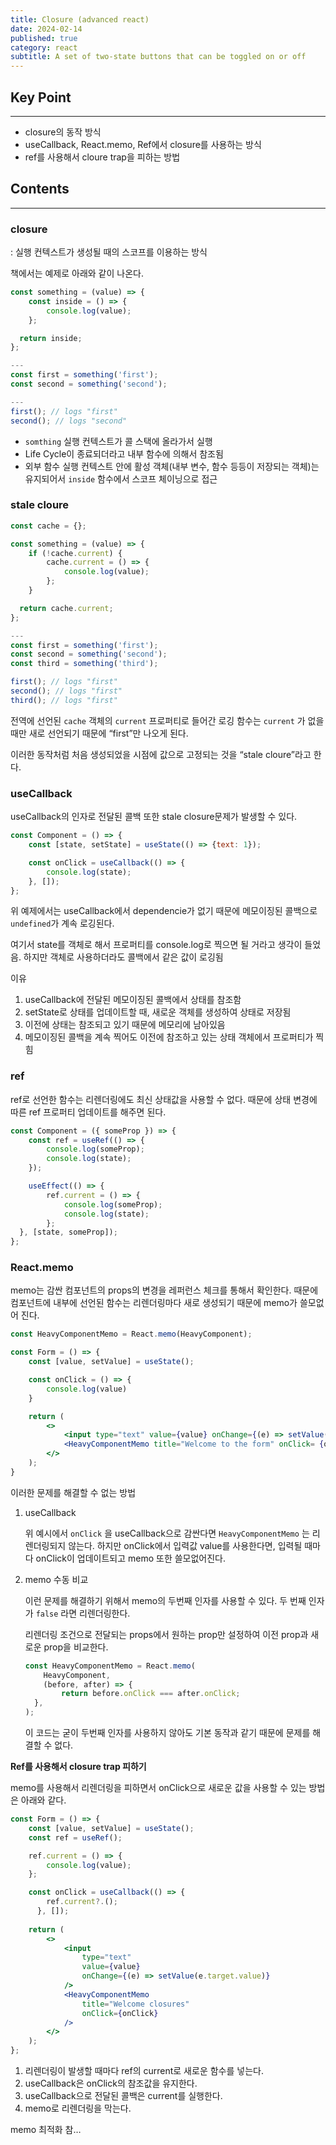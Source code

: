 ```yaml
---
title: Closure (advanced react)
date: 2024-02-14
published: true
category: react
subtitle: A set of two-state buttons that can be toggled on or off
---
```


## Key Point

---

- closure의 동작 방식
- useCallback, React.memo, Ref에서 closure를 사용하는 방식
- ref를 사용해서 cloure trap을 피하는 방법

## Contents

---

### closure

: 실행 컨텍스트가 생성될 때의 스코프를 이용하는 방식

책에서는 예제로 아래와 같이 나온다.

```jsx
const something = (value) => { 
	const inside = () => {
		console.log(value); 
	};

  return inside;
};

---
const first = something('first'); 
const second = something('second');

---
first(); // logs "first" 
second(); // logs "second"
```

- `somthing` 실행 컨텍스트가 콜 스택에 올라가서 실행
- Life Cycle이 종료되더라고 내부 함수에 의해서 참조됨
- 외부 함수 실행 컨텍스트 안에 활성 객체(내부 변수, 함수 등등이 저장되는 객체)는 유지되어서 `inside` 함수에서 스코프 체이닝으로 접근

### stale cloure

```jsx
const cache = {};

const something = (value) => { 
	if (!cache.current) {
		cache.current = () => { 
			console.log(value);
		}; 
	}

  return cache.current;
};

---
const first = something('first'); 
const second = something('second'); 
const third = something('third');

first(); // logs "first" 
second(); // logs "first" 
third(); // logs "first"
```

전역에 선언된 `cache` 객체의 `current` 프로퍼티로 들어간 로깅 함수는 `current` 가 없을 때만 새로 선언되기 때문에 “first”만 나오게 된다.

이러한 동작처럼 처음 생성되었을 시점에 값으로 고정되는 것을 “stale cloure”라고 한다.

### useCallback

useCallback의 인자로 전달된 콜백 또한 stale closure문제가 발생할 수 있다.

```jsx
const Component = () => {
	const [state, setState] = useState(() => {text: 1});

	const onClick = useCallback(() => {
		console.log(state);
	}, []); 
};
```

위 예제에서는 useCallback에서 dependencie가 없기 때문에 메모이징된 콜백으로 `undefined`가 계속 로깅된다.

여기서 state를 객체로 해서 프로퍼티를 console.log로 찍으면 될 거라고 생각이 들었음. 하지만 객체로 사용하더라도 콜백에서 같은 값이 로깅됨

이유

1. useCallback에 전달된 메모이징된 콜백에서 상태를 참조함
2. setState로 상태를 업데이트할 때, 새로운 객체를 생성하여 상태로 저장됨
3. 이전에 상태는 참조되고 있기 때문에 메모리에 남아있음
4. 메모이징된 콜백을 계속 찍어도 이전에 참조하고 있는 상태 객체에서 프로퍼티가 찍힘

### ref

ref로 선언한 함수는 리렌더링에도 최신 상태값을 사용할 수 없다. 때문에 상태 변경에 따른 ref 프로퍼티 업데이트를 해주면 된다.

```jsx
const Component = ({ someProp }) => {
	const ref = useRef(() => {
		console.log(someProp);
		console.log(state); 
	});

	useEffect(() => {
		ref.current = () => {
			console.log(someProp);
			console.log(state); 
		};
  }, [state, someProp]);
};
```

### React.memo

memo는 감싼 컴포넌트의 props의 변경을 레퍼런스 체크를 통해서 확인한다. 때문에 컴포넌트에 내부에 선언된 함수는 리렌더링마다 새로 생성되기 때문에 memo가 쓸모없어 진다.

```jsx
const HeavyComponentMemo = React.memo(HeavyComponent);

const Form = () => {
	const [value, setValue] = useState();

	const onClick = () => {
		console.log(value)
	}

	return ( 
		<>
			<input type="text" value={value} onChange={(e) => setValue(e.target.value)} />
			<HeavyComponentMemo title="Welcome to the form" onClick= {onClick} />
		</> 
	);
}
```

이러한 문제를 해결할 수 없는 방법

1. useCallback
    
    위 예시에서 `onClick` 을 useCallback으로 감싼다면 `HeavyComponentMemo` 는 리렌더링되지 않는다. 하지만 onClick에서 입력값 value를 사용한다면, 입력될 때마다 onClick이 업데이트되고 memo 또한 쓸모없어진다.
    
2. memo 수동 비교
    
    이런 문제를 해결하기 위해서 memo의 두번째 인자를 사용할 수 있다. 두 번째 인자가 `false` 라면 리렌더링한다.
    
    리렌더링 조건으로 전달되는 props에서 원하는 prop만 설정하여 이전 prop과 새로운 prop을 비교한다.
    
    ```jsx
    const HeavyComponentMemo = React.memo( 
    	HeavyComponent,
    	(before, after) => {
    	    return before.onClick === after.onClick;
      },
    );
    ```
    
    이 코드는 굳이 두번째 인자를 사용하지 않아도 기본 동작과 같기 때문에 문제를 해결할 수 없다.
    

**Ref를 사용해서 closure trap 피하기**

memo를 사용해서 리렌더링을 피하면서 onClick으로 새로운 값을 사용할 수 있는 방법은 아래와 같다.

```jsx
const Form = () => {
	const [value, setValue] = useState(); 
	const ref = useRef();

	ref.current = () => {
		console.log(value); 
	};

	const onClick = useCallback(() => {
	    ref.current?.();
	  }, []);
	
	return ( 
		<>
			<input
				type="text"
				value={value}
				onChange={(e) => setValue(e.target.value)}
			/>
			<HeavyComponentMemo
				title="Welcome closures"
				onClick={onClick} 
			/>
		</> 
	);
};
```

1. 리렌더링이 발생할 때마다 ref의 current로 새로운 함수를 넣는다.
2. useCallback은 onClick의 참조값을 유지한다.
3. useCallback으로 전달된 콜백은 current를 실행한다.
4. memo로 리렌더링을 막는다.

memo 최적화 참…